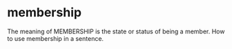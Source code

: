 # membership
The meaning of MEMBERSHIP is the state or status of being a member. How to use membership in a sentence.
